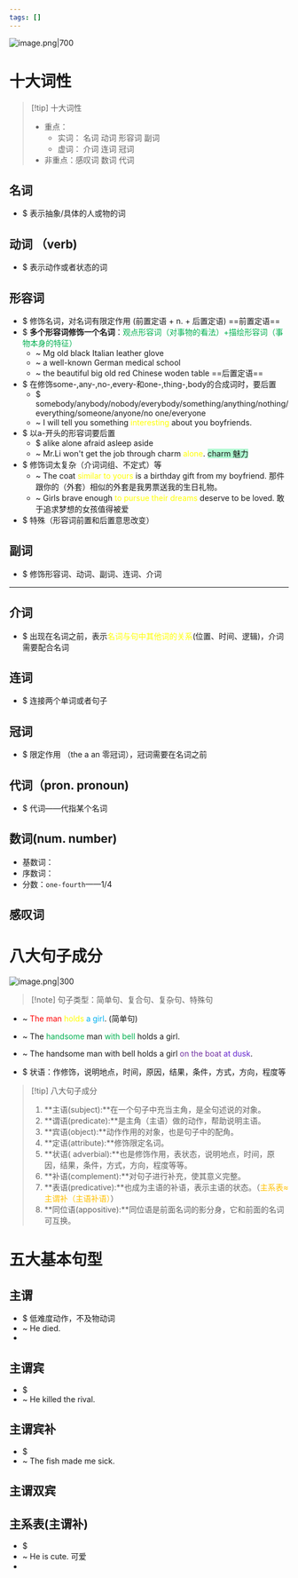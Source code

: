 ```yaml
---
tags: []
---
```

![image.png|700](https://fig-1321973591.cos.ap-nanjing.myqcloud.com/20241128115310.png)
# 十大词性
> [!tip] 十大词性
> - 重点：
> 	- 实词： 名词  动词 形容词 副词 
> 	- 虚词：  介词  连词  冠词
> - 非重点：感叹词  数词 代词
## 名词 
- $ 表示抽象/具体的人或物的词
## 动词 （verb)
- $ 表示动作或者状态的词
## 形容词 
- $ 修饰名词，对名词有限定作用  (前置定语  + n. + 后置定语)
==前置定语==
- $ **多个形容词修饰一个名词**：<font color="#00b050">观点形容词（对事物的看法）+描绘形容词（事物本身的特征）</font>
	- ~ Mg old black Italian leather glove 
	- ~ a well-known German medical school 
	- ~ the beautiful big old red Chinese woden table
==后置定语==
- $ 在修饰some-,any-,no-,every-和one-,thing-,body的合成词时，要后置
	- $ somebody/anybody/nobody/everybody/something/anything/nothing/everything/someone/anyone/no one/everyone
	- ~ I will tell you something <font color="#ffff00">interesting </font>about you boyfriends.
- $ 以a-开头的形容词要后置
	- $ alike alone afraid asleep aside
	- ~ Mr.Li won't get the job through charm <font color="#ffff00">alone</font>. <span style="background:#affad1">  charm  魅力</span>
- $ 修饰词太复杂（介词词组、不定式）等
	- ~ The coat<font color="#ffff00"> similar to yours</font> is a birthday gift from my boyfriend. 那件跟你的（外套）相似的外套是我男票送我的生日礼物。
	- ~ Girls brave enough <font color="#ffff00">to pursue their dreams</font> deserve to be loved. 敢于追求梦想的女孩值得被爱
- $ 特殊（形容词前置和后置意思改变）
## 副词
- $ 修饰形容词、动词、副词、连词、介词

---
## 介词 
- $ 出现在名词之前，表示<font color="#ffff00">名词与句中其他词的关系</font>(位置、时间、逻辑)，介词需要配合名词
## 连词 
- $ 连接两个单词或者句子
## 冠词
- $ 限定作用 （the a an 零冠词），冠词需要在名词之前
## 代词（pron. pronoun)
- $ 代词——代指某个名词
## 数词(num. number)
- 基数词：
- 序数词：
- 分数：`one-fourth`——1/4
## 感叹词

# 八大句子成分
![image.png|300](https://fig-1321973591.cos.ap-nanjing.myqcloud.com/20241128120214.png)
>[!note] 句子类型：简单句、复合句、复杂句、特殊句

- ~ <font color="#ff0000">The man</font> <font color="#ffff00">holds </font><font color="#00b0f0">a girl</font>. (简单句) 
- ~ The<font color="#00b050"> handsome</font> man <font color="#00b050">with bell </font>holds a girl.
- ~ The handsome man with bell holds a girl<font color="#7030a0"> on the boat</font><font color="#6425d0"> at dusk</font>.

- $ 状语：作修饰，说明地点，时间，原因，结果，条件，方式，方向，程度等

> [!tip] 八大句子成分
> 1. **主语(subject):**在一个句子中充当主角，是全句述说的对象。
> 2. **谓语(predicate):**是主角（主语）做的动作，帮助说明主语。
> 3. **宾语(object):**动作作用的对象，也是句子中的配角。
> 4. **定语(attribute):**修饰限定名词。
> 5. **状语( adverbial):**也是修饰作用，表状态，说明地点，时间，原因，结果，条件，方式，方向，程度等等。
> 6. **补语(complement):**对句子进行补充，使其意义完整。
> 7. **表语(predicative):**也成为主语的补语，表示主语的状态。（<font color="#ffc000">主系表≈主谓补（主语补语）</font>）
> 8. **同位语(appositive):**同位语是前面名词的影分身，它和前面的名词可互换。
# 五大基本句型
## 主谓
- $ 低难度动作，不及物动词
- ~ He died.
- 

## 主谓宾
- $ 
- ~ He killed the rival. 

## 主谓宾补
- $ 
- ~ The fish made me sick.
## 主谓双宾

## 主系表(主谓补)
- $ 
- ~ He is cute. 可爱
- 



